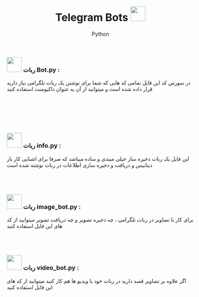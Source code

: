 <h1 align=center>
  Telegram Bots
  <img src="https://img.icons8.com/?size=100&id=k4jADXhS5U1t&format=png&color=000000" width=40px>
</h1>
<p align=center>Python</p>
<br>
<h3>
  <img src="https://img.icons8.com/?size=100&id=pnUfrhjBRScY&format=png&color=000000" width=40px>
  ربات Bot.py :
</h3>
<p>در سورس کد این فایل تمامی کد هایی که شما برای نوشتن یک ربات تلگرامی نیاز دارید قرار داده شده است و میتوانید از آن به عنوان داکیومنت استفاده کنید</p>
<br>
<h1></h1>
<br>
<h3>
  <img src="https://img.icons8.com/?size=100&id=pnUfrhjBRScY&format=png&color=000000" width=40px>
  ربات info.py :
</h3>
<p>این فایل یک ربات دخیره ساز خیلی مبتدی و ساده میباشد که صرفا برای اشنایی کار بار دیتابیس و دریافت و دخیره سازی اطلاعات در ربات نوشته شده است</p>
<br>
<h1></h1>
<h3>
  <img src="https://img.icons8.com/?size=100&id=pnUfrhjBRScY&format=png&color=000000" width=40px>
  ربات image_bot.py :
</h3>
<p>برای کار با تصاویر در ربات تلگرامی ، چه ذخیره تصویر و چه دریافت تصویر میتوانید از کد های این فایل استفاده کنید</p>
<br>
<h1></h1>
<h3>
  <img src="https://img.icons8.com/?size=100&id=pnUfrhjBRScY&format=png&color=000000" width=40px>
  ربات video_bot.py :
</h3>
<p>اگر علاوه بر تصاویر قصد دارید در ربات خود با ویدیو ها هم کار کنید میتوانید از کد های این فایل استفاده کنید</p>
<br>
